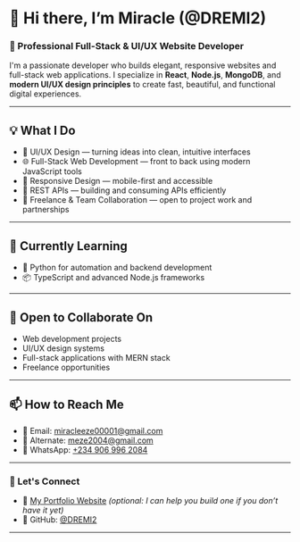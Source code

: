 # 👋 Hi there, I’m Miracle (@DREMI2)

### 🚀 Professional Full-Stack & UI/UX Website Developer

I'm a passionate developer who builds elegant, responsive websites and full-stack web applications. I specialize in **React**, **Node.js**, **MongoDB**, and **modern UI/UX design principles** to create fast, beautiful, and functional digital experiences.

---

## 💡 What I Do

- 🎨 UI/UX Design — turning ideas into clean, intuitive interfaces
- 🌐 Full-Stack Web Development — front to back using modern JavaScript tools
- 📱 Responsive Design — mobile-first and accessible
- 🔧 REST APIs — building and consuming APIs efficiently
- 💼 Freelance & Team Collaboration — open to project work and partnerships

---

## 🌱 Currently Learning
- 🐍 Python for automation and backend development
- 📦 TypeScript and advanced Node.js frameworks

---

## 🤝 Open to Collaborate On

- Web development projects
- UI/UX design systems
- Full-stack applications with MERN stack
- Freelance opportunities

---

## 📫 How to Reach Me

- 📧 Email: [miracleeze00001@gmail.com](mailto:miracleeze00001@gmail.com)  
- 📧 Alternate: [meze2004@gmail.com](mailto:meze2004@gmail.com)  
- 📱 WhatsApp: [+234 906 996 2084](https://wa.me/2349069962084)

---

### 🔗 Let's Connect
- 💼 [My Portfolio Website](#) *(optional: I can help you build one if you don’t have it yet)*
- 🐙 GitHub: [@DREMI2](https://github.com/DREMI2)

---
